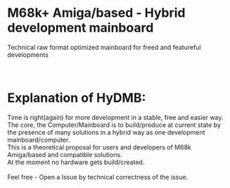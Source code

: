 # M68k+ Amiga/based - Hybrid development mainboard
Technical raw format optimized mainboard for freed and featureful developments<br>
<br><br>
# Explanation of HyDMB:<br>
Time is right(again) for more development in a stable, free and easier way.<br>
The core, the Computer/Mainboard is to build/produce at current state by the presence of many solutions in a hybrid way as one development mainboard/computer.<br>
This is a theoretical proposal for users and developers of M68k Amiga/based and compatible solutions.<br>
At the moment no hardware gets build/created.<br>
<br>
Feel free - Open a Issue by technical correctness of the issue.<br>
